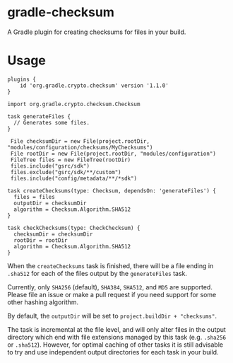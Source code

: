 # gradle-checksum
A Gradle plugin for creating checksums for files in your build.

# Usage

```$gradle
plugins {
    id 'org.gradle.crypto.checksum' version '1.1.0'
}

import org.gradle.crypto.checksum.Checksum

task generateFiles {
  // Generates some files.
}

 File checksumDir = new File(project.rootDir, "modules/configuration/checksums/MyChecksums")
 File rootDir = new File(project.rootDir, "modules/configuration")
 FileTree files = new FileTree(rootDir)
 files.include("gsrc/sdk")
 files.exclude("gsrc/sdk/**/custom")
 files.include("config/metadata/**/*sdk")

task createChecksums(type: Checksum, dependsOn: 'generateFiles') {
  files = files
  outputDir = checksumDir
  algorithm = Checksum.Algorithm.SHA512
}

task checkChecksums(type: CheckChecksum) {
  checksumDir = checksumDir
  rootDir = rootDir
  algorithm = Checksum.Algorithm.SHA512
}

```

When the `createChecksums` task is finished, there will be a file ending in
`.sha512` for each of the files output by the `generateFiles` task.

Currently, only `SHA256` (default), `SHA384`, `SHA512`, and `MD5` are
supported. Please file an issue or make a pull request if you need support
for some other hashing algorithm.

By default, the `outputDir` will be set to `project.buildDir + "checksums"`.

The task is incremental at the file level, and will only alter files in the
output directory which end with file extensions managed by this task
(e.g. `.sha256` or `.sha512`). However, for optimal caching of other tasks
it is still advisable to try and use independent output directories for
each task in your build.